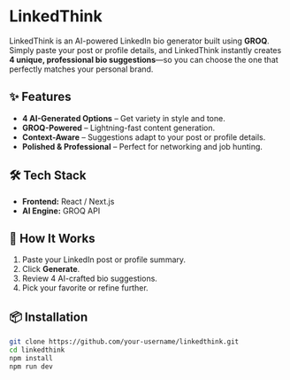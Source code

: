 # LinkedThink

LinkedThink is an AI-powered LinkedIn bio generator built using **GROQ**.  
Simply paste your post or profile details, and LinkedThink instantly creates **4 unique, professional bio suggestions**—so you can choose the one that perfectly matches your personal brand.

## ✨ Features
- **4 AI-Generated Options** – Get variety in style and tone.
- **GROQ-Powered** – Lightning-fast content generation.
- **Context-Aware** – Suggestions adapt to your post or profile details.
- **Polished & Professional** – Perfect for networking and job hunting.

## 🛠 Tech Stack
- **Frontend:** React / Next.js
- **AI Engine:** GROQ API

## 🚀 How It Works
1. Paste your LinkedIn post or profile summary.
2. Click **Generate**.
3. Review 4 AI-crafted bio suggestions.
4. Pick your favorite or refine further.

## 📦 Installation
```bash
git clone https://github.com/your-username/linkedthink.git
cd linkedthink
npm install
npm run dev
```
